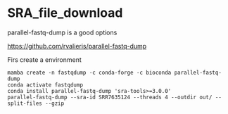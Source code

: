 # SRA_file_download


parallel-fastq-dump is a good options 

https://github.com/rvalieris/parallel-fastq-dump

Firs create a environment
```
mamba create -n fastqdump -c conda-forge -c bioconda parallel-fastq-dump
conda activate fastqdump
conda install parallel-fastq-dump 'sra-tools>=3.0.0'
parallel-fastq-dump --sra-id SRR7635124 --threads 4 --outdir out/ --split-files --gzip
```
